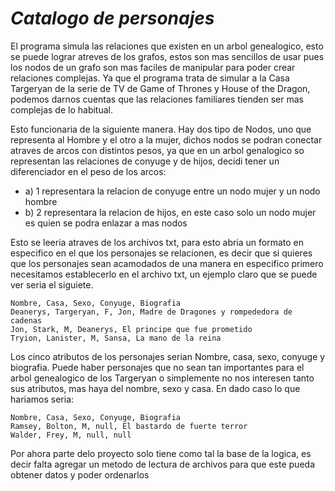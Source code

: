 # *Catalogo de personajes*

El programa simula las relaciones que existen en un arbol genealogico, esto se puede lograr atreves de los grafos, estos son mas sencillos de usar pues los nodos de un grafo son mas faciles de manipular para poder crear relaciones complejas. Ya que el programa trata de simular a la Casa Targeryan de la serie de TV de Game of Thrones y House of the Dragon, podemos darnos cuentas que las relaciones familiares tienden ser mas complejas de lo habitual.

Esto funcionaria de la siguiente manera.
Hay dos tipo de Nodos, uno que representa al Hombre y el otro a la mujer, dichos nodos se podran conectar atraves de arcos con distintos pesos, ya que en un arbol genalogico so representan las relaciones de conyuge y de hijos, decidi tener un diferenciador en el peso de los arcos: 

- a) 1 representara la relacion de conyuge entre un nodo mujer y un nodo hombre
- b) 2 representara la relacion de hijos, en este caso solo un nodo mujer es quien se podra enlazar a mas nodos

Esto se leeria atraves de los archivos txt, para esto abria un formato en especifico en el que los personajes se relacionen, es decir que si quieres que los personajes sean acamodados de una manera en especifico primero necesitamos establecerlo en el archivo txt, un ejemplo claro que se puede ver seria  el siguiete. 

```
Nombre, Casa, Sexo, Conyuge, Biografia
Deanerys, Targeryan, F, Jon, Madre de Dragones y rompededora de cadenas
Jon, Stark, M, Deanerys, El principe que fue prometido
Tryion, Lanister, M, Sansa, La mano de la reina
```
Los cinco atributos de los personajes serian Nombre, casa, sexo, conyuge y biografia. Puede haber personajes que no sean tan importantes para el arbol genealogico de los Targeryan o simplemente no nos interesen tanto sus atributos, mas haya del nombre, sexo y casa. En dado caso lo que hariamos seria:
```
Nombre, Casa, Sexo, Conyuge, Biografia
Ramsey, Bolton, M, null, El bastardo de fuerte terror
Walder, Frey, M, null, null
```
Por ahora parte delo proyecto solo tiene como tal la base de la logica, es decir falta agregar un metodo de lectura de archivos para que este pueda obtener datos y poder ordenarlos
